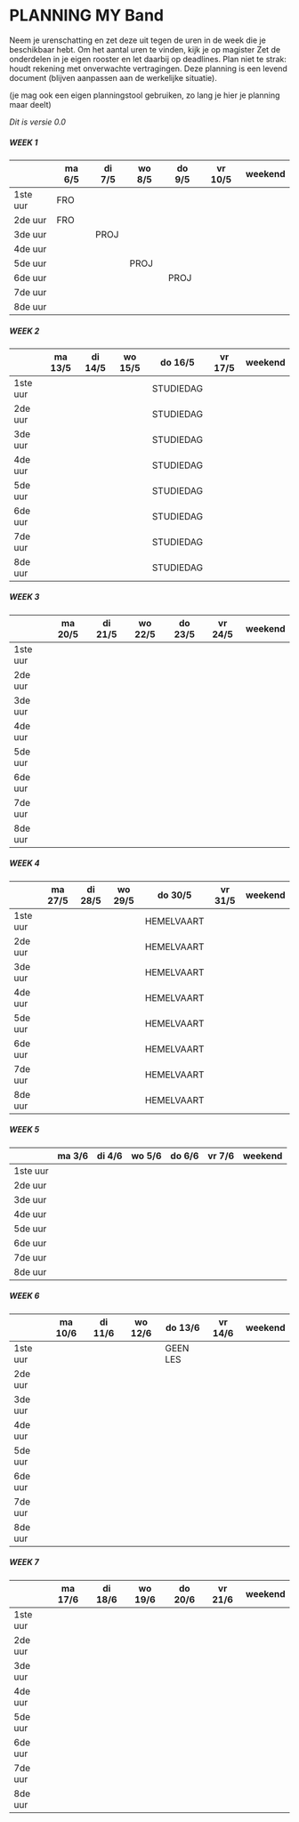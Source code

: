 # PLANNING MY Band
Neem je urenschatting en zet deze uit tegen de uren in de week die je beschikbaar hebt. Om het aantal uren te vinden, kijk je op magister
Zet de onderdelen in je eigen rooster en let daarbij op deadlines. Plan niet te strak: houdt rekening met onverwachte vertragingen.
Deze planning is een levend document (blijven aanpassen aan de werkelijke situatie).

(je mag ook een eigen planningstool gebruiken, zo lang je hier je planning maar deelt)

*Dit is versie 0.0*

##### WEEK 1
|         | ma 6/5 | di 7/5 | wo 8/5 | do 9/5 | vr 10/5 | weekend |
| ------ |------ | ---- | ------ |---- |------ |---- | 
| 1ste uur | FRO | | | | |  |
| 2de uur  | FRO | | | | |  |
| 3de uur  | |PROJ | | | |  |
| 4de uur  | | | | | |  |
| 5de uur  | | | PROJ | | |  |
| 6de uur  | | | | PROJ | |  |
| 7de uur  | | | | | |  |
| 8de uur  | | | | | |  |

##### WEEK 2
|         | ma 13/5 | di 14/5 | wo 15/5 | do 16/5 | vr 17/5 | weekend |
| ------ |------ | ---- | ------ |---- |------ |---- | 
| 1ste uur | | | | STUDIEDAG | |  |
| 2de uur  | | | | STUDIEDAG | |  |
| 3de uur  | | | | STUDIEDAG | |  |
| 4de uur  | | | | STUDIEDAG | |  |
| 5de uur  | | | | STUDIEDAG | |  |
| 6de uur  | | | | STUDIEDAG | |  |
| 7de uur  | | | | STUDIEDAG | |  |
| 8de uur  | | | | STUDIEDAG | |  |

##### WEEK 3
|         | ma 20/5 | di 21/5 | wo 22/5 | do 23/5 | vr 24/5 | weekend |
| ------ |------ | ---- | ------ |---- |------ |---- | 
| 1ste uur | | | | | |  |
| 2de uur  | | | | | |  |
| 3de uur  | | | | | |  |
| 4de uur  | | | | | |  |
| 5de uur  | | | | | |  |
| 6de uur  | | | | | |  |
| 7de uur  | | | | | |  |
| 8de uur  | | | | | |  |

##### WEEK 4
|         | ma 27/5 | di 28/5 | wo 29/5 | do 30/5 | vr 31/5 | weekend |
| ------ |------ | ---- | ------ |---- |------ |---- | 
| 1ste uur | | | | HEMELVAART | |  |
| 2de uur  | | | | HEMELVAART | |  |
| 3de uur  | | | | HEMELVAART | |  |
| 4de uur  | | | | HEMELVAART | |  |
| 5de uur  | | | | HEMELVAART | |  |
| 6de uur  | | | | HEMELVAART | |  |
| 7de uur  | | | | HEMELVAART | |  |
| 8de uur  | | | | HEMELVAART | |  |

##### WEEK 5
|         | ma 3/6 | di 4/6 | wo 5/6 | do 6/6 | vr 7/6 | weekend |
| ------ |------ | ---- | ------ |---- |------ |---- | 
| 1ste uur | | | | | |  |
| 2de uur | | | | | |  |
| 3de uur | | | | | |  |
| 4de uur | | | | | |  |
| 5de uur | | | | | |  |
| 6de uur | | | | | |  |
| 7de uur | | | | | |  |
| 8de uur | | | | | |  |

##### WEEK 6
|         | ma 10/6 | di 11/6 | wo 12/6 | do 13/6 | vr 14/6 | weekend |
| ------ |------ | ---- | ------ |---- |------ |---- | 
| 1ste uur | | | | GEEN LES | |  |
| 2de uur | | | | | |  |
| 3de uur | | | | | |  |
| 4de uur | | | | | |  |
| 5de uur | | | | | |  |
| 6de uur | | | | | |  |
| 7de uur | | | | | |  |
| 8de uur | | | | | |  |


##### WEEK 7
|         | ma 17/6 | di 18/6 | wo 19/6 | do 20/6 | vr 21/6 | weekend |
| ------ |------ | ---- | ------ |---- |------ |---- | 
| 1ste uur | | | | | |  |
| 2de uur | | | | | |  |
| 3de uur | | | | | |  |
| 4de uur | | | | | |  |
| 5de uur | | | | | |  |
| 6de uur | | | | | |  |
| 7de uur | | | | | |  |
| 8de uur | | | | | |  |

